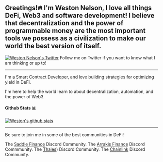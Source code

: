 <h2> Greetings!🔥 I'm Weston Nelson, I love all things DeFi, Web3 and software development! I believe that decentralization and the power of programmable money are the most important tools we possess as a civilization to make our world the best version of itself. </h2>
    
[![Weston Nelson's Twitter](https://img.shields.io/badge/Twitter-1DA1F2?style=for-the-badge&logo=twitter&logoColor=white)](https://twitter.com/westonnelson) Follow me on Twitter if you want to know what I am thinking or up to!

_____________________________________


I'm a Smart Contract Developer, and love building strategies for optimizing yield in DeFi.

I'm here to help the world learn to about decentralization, automation, and the power of Web3.

#### Github Stats 📊

[![Weston's github stats](https://github-readme-stats.vercel.app/api?username=westonnelson)](https://github.com/anuraghazra/github-readme-stats)

_____________________________________

Be sure to join me in some of the best communities in DeFi! 

The [Saddle Finance](https://discord.gg/xR5ScEJb7y) Discord Community.
The [Arrakis Finance](https://discord.gg/arrakisfinance) Discord Commmunity.
The [Thales](https://discord.gg/BbVbNNgHyV)) Discord Community.
The [Chainlink](https://discord.gg/2YHSAey) Discord Community.
